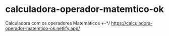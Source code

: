 # calculadora-operador-matemtico-ok
Calculadora com os operadores Matemáticos +-*/
https://calculadora-operador-matemtico-ok.netlify.app/
